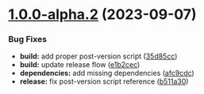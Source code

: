 # [1.0.0-alpha.2](https://github.com/velupjs/velup/compare/v1.0.0-alpha.1...v1.0.0-alpha.2) (2023-09-07)

### Bug Fixes

- **build:** add proper post-version script ([35d85cc](https://github.com/velupjs/velup/commit/35d85cc489d83a6e7d337296df9b1a09b94684ee))
- **build:** update release flow ([e1b2cec](https://github.com/velupjs/velup/commit/e1b2cec27c70b9ade481587a7e6c6922f0da0256))
- **dependencies:** add missing dependencies ([afc9cdc](https://github.com/velupjs/velup/commit/afc9cdc725ac0bbe3700359947b6c4f939bc237d))
- **release:** fix post-version script reference ([b511a30](https://github.com/velupjs/velup/commit/b511a30006e5f43d25dd6f134e1e0801c1c92f64))

